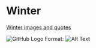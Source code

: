 # Winter
[Winter images and quotes](https://www.goodhousekeeping.com/life/g25250143/winter-quotes/)

![GitHub Logo](/images/logo.png)
Format: ![Alt Text](file:///Users/64014436/Desktop/winter-lake.jpg)
